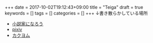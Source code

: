 +++
date = 2017-10-02T19:12:43+09:00
title = "Teiga"
draft = true
keywords = []
tags = []
categories = []
+++
↓書き散らかしている場所

* [小説家になろう](http://mypage.syosetu.com/348603/)
* [pixiv](https://www.pixiv.net/novel/member.php?id=60427)
* [カクヨム](https://kakuyomu.jp/users/seizansou)
